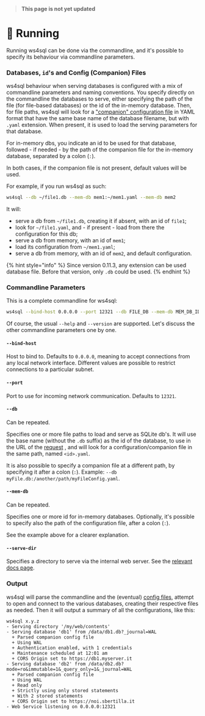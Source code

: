 > **This page is not yet updated**

# 🏃 Running

Running ws4sql can be done via the commandline, and it's possible to specify its behaviour via commandline parameters.

### Databases, `id`'s and Config (Companion) Files

ws4sql behaviour when serving databases is configured with a mix of commandline parameters and naming conventions. You specify directly on the commandline the databases to serve, either specifying the path of the file (for file-based databases) or the id of the in-memory database. Then, for file paths, ws4sql will look for a ["companion" configuration file](configuration-file.md) in YAML format that have the same base name of the database filename, but with `.yaml` extension. When present, it is used to load the serving parameters for that database.

For in-memory dbs, you indicate an id to be used for that database, followed - if needed - by the path of the companion file for the in-memory database, separated by a colon (`:`).

In both cases, if the companion file is not present, default values will be used.

For example, if you run ws4sql as such:

```bash
ws4sql --db ~/file1.db --mem-db mem1:~/mem1.yaml --mem-db mem2
```

It will:

* serve a db from `~/file1.db`, creating it if absent, with an id of `file1`;
* look for `~/file1.yaml`, and - if present - load from there the configuration for this db;
* serve a db from memory, with an id of `mem1`;
* load its configuration from `~/mem1.yaml`;
* serve a db from memory, with an id of `mem2`, and default configuration.

{% hint style="info" %}
Since version 0.11.3, any extension can be used database file. Before that version, only `.db` could be used.
{% endhint %}

### Commandline Parameters

This is a complete commandline for ws4sql:

```bash
ws4sql --bind-host 0.0.0.0 --port 12321 --db FILE_DB --mem-db MEM_DB_ID[:MEM_DB_CFG_FILE]
```

Of course, the usual `--help` and `--version` are supported. Let's discuss the other commandline parameters one by one.

#### `--bind-host`

Host to bind to. Defaults to `0.0.0.0`, meaning to accept connections from any local network interface. Different values are possible to restrict connections to a particular subnet.

#### `--port`

Port to use for incoming network communication. Defaults to `12321`.

#### `--db`

Can be repeated.

Specifies one or more file paths to load and serve as SQLite db's. It will use the base name (without the `.db` suffix)
as the id of the database, to use in the URL of the [request](requests.md) , and will look for a configuration/companion
file in the same path, named `<id>.yaml`.

It is also possible to specify a companion file at a different path, by specifying it after a colon (`:`).  Example: 
`--db myFile.db:/another/path/myFileConfig.yaml`.

#### `--mem-db`

Can be repeated.

Specifies one or more id for in-memory databases. Optionally, it's possible to specify also the path of the configuration
file, after a colon (`:`).

See the example above for a clearer explanation.

#### `--serve-dir`

Specifies a directory to serve via the internal web server. See the [relevant docs page](web-server.md).

### Output

ws4sql will parse the commandline and the (eventual) [config files](configuration-file.md), attempt to open and connect to the various databases, creating their respective files as needed. Then it will output a summary of all the configurations, like this:

```
ws4sql x.y.z
- Serving directory '/my/web/contents'
- Serving database 'db1' from /data/db1.db?_journal=WAL
  + Parsed companion config file
  + Using WAL
  + Authentication enabled, with 1 credentials
  + Maintenance scheduled at 12:01 am
  + CORS Origin set to https://db1.myserver.it
- Serving database 'db2' from /data/db2.db?mode=ro&immutable=1&_query_only=1&_journal=WAL
  + Parsed companion config file
  + Using WAL
  + Read only
  + Strictly using only stored statements
  + With 2 stored statements
  + CORS Origin set to https://noi.sbertilla.it
- Web Service listening on 0.0.0.0:12321
```
